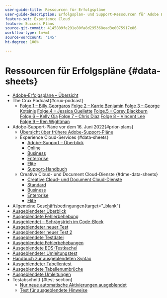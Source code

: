 ```yaml
---
user-guide-title: Ressourcen für Erfolgspläne
user-guide-description: Erfolgsplan- und Support-Ressourcen für Adobe Experience Cloud und Adobe Experience Platform.
feature-set: Experience Cloud
feature: Success Plans
source-git-commit: 4145889fe291e80fa8d295368ead3e0075917e86
workflow-type: tm+mt
source-wordcount: '145'
ht-degree: 100%

---
```



# Ressourcen für Erfolgspläne {#data-sheets}

+ [Adobe-Erfolgspläne – Übersicht](overview.md)
+ The Crux Podcast{#crux-podcast}
   + [Folge 1 – Billy Georgaros](episode1.md)
     [Folge 2 – Karrie Benjamin](episode2.md)
     [Folge 3 – George Kotsinis](episode3.md)
     [Folge.4 – Jessica Ouellette](episode4.md)
     [Folge.5 – Corey Blackburn](episode5.md)
     [Folge 6 – Kelly Oja](episode6.md)
     [Folge 7 – Chris Diaz](episode7.md)
     [Folge 8 – Vincent Lee](episode8.md)
     [Folge 9 – Ren Wightman](episode9.md)
+ Adobe-Support-Pläne vor dem 16. Juni 2022{#prior-plans}
   + [Übersicht über frühere Adobe-Support-Pläne](overview-prior-plans.md)
   + Experience Cloud-Services {#data-sheets}
      + [Adobe-Support – Überblick](dx-overview.md)
      + [Online](online.md)
      + [Business](business.md)
      + [Enterprise](enterprise.md)
      + [Elite](elite.md)
      + [Support-Handbuch](support-guide.md)
   + Creative Cloud- und Document Cloud-Dienste {#dme-data-sheets}
      + [Creative Cloud- und Document Cloud-Dienste](dme-overview.md)
      + [Standard](dme-standard.md)
      + [Business](dme-business.md)
      + [Enterprise](dme-enterprise.md)
      + [Elite](dme-elite.md)
+ [Allgemeine Geschäftsbedingungen](https://helpx.adobe.com/de/support/programs/support-policies-terms-conditions.html){target="_blank"}
+ [Ausgeblendeter Überblick](hidden-overview.md)
+ [Ausgeblendete Fehlerbehebung](hidden-trouble.md)
+ [Ausgeblendet – Schrägstrich im Code-Block](hidden/slashes-in-code-blocks.md)
+ [Ausgeblendeter neuer Test](hidden-new-test.md)
+ [Ausgeblendeter neuer Test 2](hidden-new-test-2.md)
+ [Ausgeblendete Testdatei](hidden-test.md)
+ [Ausgeblendete Fehlerbehebungen](hidden/bug-fixes.md)
+ [Ausgeblendete EDS-Testkachel](hidden/test-page.md)
+ [Ausgeblendeter Umleitungstest](hidden/test-redirection.md)
+ [Handbuch zur ausgeblendeten Syntax](hidden/syntax-style-guide.md)
+ [Ausgeblendeter Tabellentest](hidden/tables.md)
+ [Ausgeblendete Tabellenumbrüche](hidden/table-breaks.md)
+ [Ausgeblendete Umleitungen](hidden/redirect-tests.md)
+ Testabschnitt {#test-section}
   + [Nur neue automatische Aktivierungen ausgeblendet](hidden/autoactivate.md)
   + [Test für ausgeblendete Hinweise](hidden/note-test.md)

<!--
+ [Hidden Lakshay test](hidden-lakshay-test.md)

+ [Hidden table breaks](hidden/table-breaks.md)


Articles must be added to this TOC file in order to render.

Use this list format to specify links to articles and section headings that expand and collapse in the left rail of the user guide.

An article link CANNOT be used as a section heading.
-->
